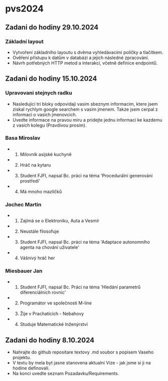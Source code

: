 # pvs2024
## Zadani do hodiny 29.10.2024
### Základní layout
- Vytvoření základního layoutu s dvěma vyhledávacími políčky a tlačítkem.
- Ověření přístupu k datům v databázi a jejich následné zpracování.
- Návrh potřebných HTTP metod a interakcí, včetně definice endpointů.

## Zadani do hodiny 15.10.2024

### Upravovani stejnych radku

- Nasledujici tri bloky odpovidaji vasim sbeznym informacim, ktere jsem ziskal rychlym google searchem s vasim jmenem. Takze jsem cerpal z informaci o vasich jmenovcich.
- Uvedte informace na pravou miru a pridejte jednu informaci ke kazdemu z vasich kolegu (Pravdivou prosim).

### Basa Miroslav

- 1) Milovník asijské kuchyně
- 2) Hráč na kytaru
- 3) Student FJFI, napsal Bc. práci na téma 'Procedurální generování prostředí'
- 4) Má mnoho mazlíčků

### Jochec Martin

- 1) Zajímá se o Elektroniku, Auta a Vesmír
- 2) Neustále filosofuje
- 3) Student FJFI, napsal Bc. práci na téma 'Adaptace autonomního agenta na chování uživatele'
- 4) Vášnivý hráč her
     
### Miesbauer Jan

- 1) Student FJFI, napsal Bc. Práci na téma 'Hledání parametrů diferenciálních rovnic'
- 2) Programátor ve společnosti M-line
- 3) Žije v Prachaticích - Nebahovy
- 4) Studuje Matematické Inženýrství

## Zadani do hodiny 8.10.2024 

- Nahrajte do github repositare textovy .md soubor s popisem Vaseho projektu.
- V textu by mela byt jasne stanovena aktualni Vize - jak jsme si ji na hodine definovali.
- Na konci uvedte seznam Pozadavku/Requirements.
